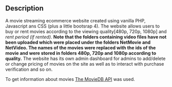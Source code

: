 ## Description
A movie streaming ecommerce website created using vanilla PHP, Javascript ans CSS (plus a little bootsrap 4). The website allows users to buy or rent movies according to the viewing quality[480p, 720p, 1080p] and _rent period (if rented)_. **Note that the folders containing video files have not been uploaded which were placed under the folders NetMovie and NetVideo. The names of the movies were replaced with the ids of the movie and were stored in folders 480p, 720p and 1080p according to quality.** 
The website has its own admin dashboard for admins to add/delete or change pricing of movies on the site as well as to interact with purchase verification and so on. 

To get information about movies [The MovieDB API](https://www.themoviedb.org/documentation/api) was used.

